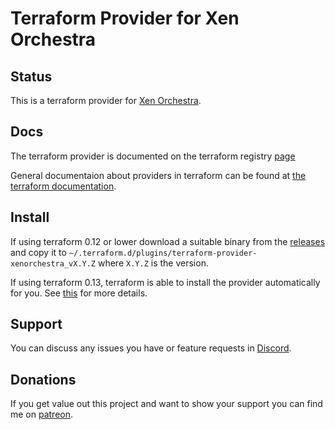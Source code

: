 # Terraform Provider for Xen Orchestra

## Status

This is a terraform provider for [Xen Orchestra](https://github.com/vatesfr/xen-orchestra).

## Docs

The terraform provider is documented on the terraform registry [page](https://registry.terraform.io/providers/terra-farm/xenorchestra/latest)

General documentaion about providers in terraform can be found at [the terraform documentation](https://www.terraform.io/docs/configuration/providers.html).

## Install

If using terraform 0.12 or lower download a suitable binary from the [releases](https://github.com/terra-farm/terraform-provider-xenorchestra/releases) and copy it to `~/.terraform.d/plugins/terraform-provider-xenorchestra_vX.Y.Z` where `X.Y.Z` is the version.

If using terraform 0.13, terraform is able to install the provider automatically for you. See [this](docs/index.md) for more details.

## Support

You can discuss any issues you have or feature requests in [Discord](https://discord.gg/ZpNq8ez).

## Donations

If you get value out this project and want to show your support you can find me on [patreon](https://www.patreon.com/ddelnano).
